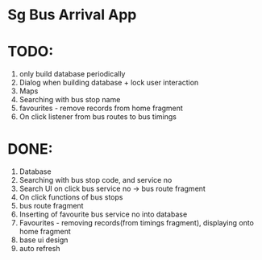 # Sg Bus Arrival App

# TODO:
1. only build database periodically
2. Dialog when building database + lock user interaction
4. Maps
6. Searching with bus stop name
7. favourites - remove records from home fragment
8. On click listener from bus routes to bus timings


# DONE:
1. Database
2. Searching with bus stop code, and service no
3. Search UI on click bus service no  -> bus route fragment
4. On click functions of bus stops
5. bus route fragment
6. Inserting of favourite bus service no into database
7. Favourites - removing records(from timings fragment), displaying onto home fragment
8. base ui design
9. auto refresh

